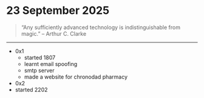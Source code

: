# 23 September 2025

> “Any sufficiently advanced technology is indistinguishable from magic.” – Arthur C. Clarke

---

- 0x1 
  - started 1807
  - learnt email spoofing 
  - smtp server 
  - made a website for chronodad pharmacy 
- 0x2 
 - started 2202